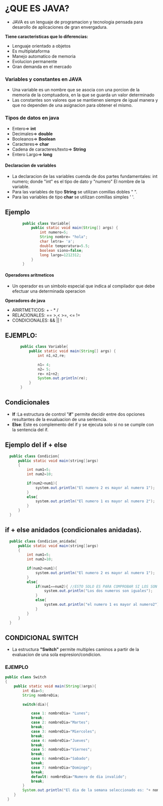 # ¿QUE ES JAVA?

* JAVA es un lenguaje de programacion y tecnologia pensada para desarollo de aplicaciones de gran envergadura.

**Tiene caracteristicas que lo diferencias:**

* Lenguaje orientado a objetos
* Es multiplataforma
* Manejo automatico de memoria
* Evolucion permanente 
* Gran demanda en el mercado

### Variables y constantes en JAVA

* Una variable es un nombre que se asocia con una porcion de la memoria de la comptuadora, en la que se guarda un valor determinado
* Las constantes son valores que se mantienen siempre de igual manera y que no dependen de una asignacion para obtener el mismo.

### Tipos de datos en java

* Entero=> **int** 
* Decimales=> **double**
* Booleanos=> **Boolean**
* Caracteres=> **char**
* Cadena de caracteres/texto=> **String**
* Entero Largo=> **long**

#### Declaracion de variables
-  La declaracion de las variables cuenda de dos partes fundamentales:
 int numero; donde "int" es el tipo de dato y "numero" El nombre de la variable.
- Para las variables de tipo **String** se utilizan comillas dobles " ".
- Para las variables de tipo **char** se utilizan comillas simples ' '.

## Ejemplo 
``` Java
        public class Variable{
            public static void main(String[] args) {
                int numero=5;
                String nombre= "hola";
                char letra= 'a';
                double temperatura=5.5;
                boolean siono=false;
                long largo=1212312;
            }
        }
 ```

#### Operadores aritmeticos

* Un operador es un simbolo especial que indica al compilador que debe efectuar una determinada operacion 

**Operadores de java** 

- ARIRTMETICOS: + - * / 
- RELACIONALES: == >,< >=, <= !=
- CONDICIONALES: &&  || !

## EJEMPLO:
 ``` java
        public class Variable{
            public static void main(String[] args) { 
                int n1,n2,re;
    
                n1= 4;
                n2= 5;
                re= n1+n2;
                System.out.println(re);  
            }
        }
 ```
 
## **Condicionales**

* **If** :La estructura de control "**if**" permite decidir entre dos opciones resultantes de la evualuacion de una sentencia.
* **Else**: Este es complemento del if y se ejecuta solo si no se cumple con la sentencia del if.

## Ejemplo del if + else

 ``` java
   public class Condicion{
       public static void main(string[]args)
       {
           int num1=5;
           int num2=10;
           
           if(num2>num1){
               system.out.println("El numero 2 es mayor al numero 1");
           }
           else{
               system.out.println("El numero 1 es mayor al numero 2");
           }
       }
   }
 ```
 
## if + else anidados (condicionales anidadas).
 ``` java
   public class Condicion_anidada{
       public static void main(string[]args)
       {
           int num1=5;
           int num2=10;
           
           if(num2>num1){
               system.out.println("El numero 2 es mayor al numero 1");
           }
           else{
               if(num1==num2){ //ESTO SOLO ES PARA COMPROBAR SI LOS SON O NO SON IGUALES.
                   system.out.println("Los dos numeros son iguales");
               }
               else{
                   system.out.println("el numero 1 es mayor al numero2");
               }
           }
       }
   }
 ```
 
## CONDICIONAL SWITCH
* La estructura **"Switch"** permite multiples caminos a partir de la evaluacion de una sola expresion/condicion.

### EJEMPLO 
```java
public class Switch
{
    public static void main(String()args){
        int dia=5;
        String nombreDia;
        
        switch(dia){
        
            case 1: nombreDia= "Lunes";
            break;
            case 2: nombreDia="Martes";
            break;
            case 3: nombreDia="Miercoles";
            break;
            case 4: nombreDia="Jueves";
            break;
            case 5: nombreDia="Viernes";
            break;
            case 6: nombreDia="Sabado";
            break;
            case 7: nombreDia="Domingo";
            break;
            default: nombreDia="Numero de dia invalido";
            break;
        }
        System.out.println("El dia de la semana seleccionado es: "+ nombreDia);
    }
 }  
```
 

 
 
